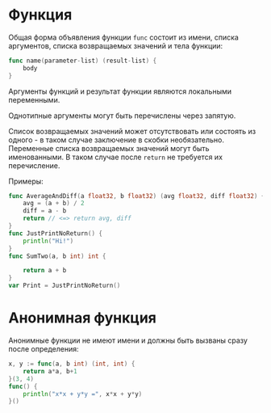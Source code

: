 # Функция
Общая форма объявления функции `func` состоит из имени, списка аргументов, списка возвращаемых значений и тела функции:
```go
func name(parameter-list) (result-list) {
	body
}
```

Аргументы функций и результат функции являются локальными переменными. 

Однотипные аргументы могут быть перечислены через запятую.

Список возвращаемых значений может отсутствовать или состоять из одного - в таком случае заключение в скобки необязательно. Переменные списка возвращаемых значений могут быть именованными. В таком случае после `return` не требуется их перечисление.

Примеры:
```go
func AverageAndDiff(a float32, b float32) (avg float32, diff float32) {
	avg = (a + b) / 2
	diff = a - b
	return // <=> return avg, diff
}
func JustPrintNoReturn() {
	println("Hi!")
}
func SumTwo(a, b int) int {

	return a + b
}
var Print = JustPrintNoReturn()
```

# Анонимная функция
Анонимные функции не имеют имени и должны быть вызваны сразу после определения:
```go
x, y := func(a, b int) (int, int) {
	return a*a, b+1
}(3, 4)
func() {
	println("x*x + y*y =", x*x + y*y)
}()
```
